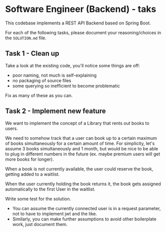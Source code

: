 # Software Engineer (Backend) - taks

This codebase implements a REST API Backend based on Spring Boot. 

For each of the following tasks, please document your reasoning/choices in the `SOLUTION.md` file.


## Task 1 - Clean up

Take a look at the existing code, you'll notice some things are off:

* poor naming, not much is self-explaining
* no packaging of source files
* some querying so inefficient to become problematic

Fix as many of these as you can. 


## Task 2 - Implement new feature

We want to implement the concept of a Library that rents out books to users. 

We need to somehow track that a user can book up to a certain maximum of books simultaneously for a certain amount of time. For simplicity, let's assume 3 books simultaneously and 1 month, but would be nice to be able to plug in different numbers in the future (ex. maybe premium users will get more books for longer). 

When a book is not currently available, the user could reserve the book, getting added to a waitlist.

When the user currently holding the book returns it, the book gets assigned automatically to the first User in the waitlist.

Write some test for the solution. 


* You can assume the currently connected user is in a request parameter, not to have to implement jwt and the like. 
* Similarly, you can make further assumptions to avoid other boilerplate work, just document them. 
